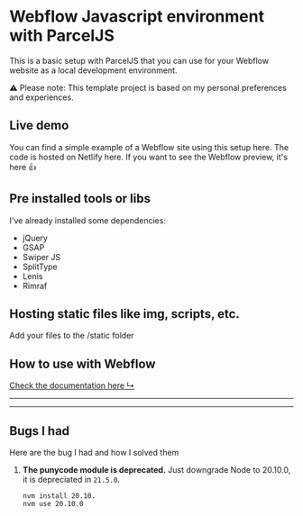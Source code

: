 
# Webflow Javascript environment with ParcelJS
This is a basic setup with ParcelJS that you can use for your Webflow website as a local development environment.

⚠️ Please note: This template project is based on my personal preferences and experiences.

## Live demo

You can find a simple example of a Webflow site using this setup here. The code is hosted on Netlify here. If you want to see the Webflow preview, it's here 👍

## Pre installed tools or libs
I've already installed some dependencies:
- jQuery
- GSAP
- Swiper JS
- SplitType
- Lenis
- Rimraf

## Hosting static files like img, scripts, etc.
Add your files to the /static folder

## How to use with Webflow
[Check the documentation here ↳](/Users/soma/Documents/work/03_coding/webflow-dev-starter/HOWTO.md)

---
---
## Bugs I had
Here are the bug I had and how I solved them
 1. **The punycode module is deprecated.**
		 Just downgrade Node to 20.10.0, it is depreciated in `21.5.0`.
	```
	nvm install 20.10.
	nvm use 20.10.0
	```

